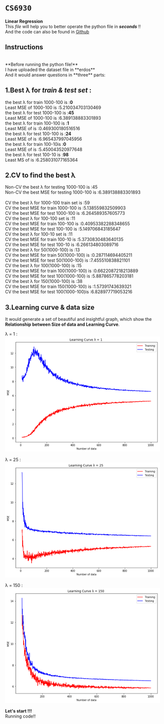 `CS6930`
=========
**Linear Regression**<br>
This _file_ will help you to better operate the python file in **_seconds_** !!<br>
And the code can also be found in [Github](https://github.com/MarcoXM/CS6930)<br>

Instructions
-------
<br>
**Before running the python file!**<br>
I have uploaded the dataset file in **erdos**<br>
And it would answer questions in **three** parts:<br>

1.Best λ for _train & test set_ : <br>
------------
the best λ for train 1000-100 is :**0**<br>
Least MSE of 1000-100 is :5.210034703130469<br>
the best λ for test 1000-100 is :**45**<br>
Least MSE of 1000-100 is :6.389138883301893<br>
the best λ for train 100-100 is :**1**<br>
Least MSE of is :0.469300180516516<br>
the best λ for test 100-100 is :**24**<br>
Least MSE of is :6.965437997045956<br>
the best λ for train 100-10is :**0**<br>
Least MSE of is :5.450043520977648<br>
the best λ for test 100-10 is :**98**<br>
Least MS of is :6.258031077165364<br>




2.**CV** to find the best **λ**
--------------
Non-CV the best λ for testing 1000-100 is :45<br>
Non-CV the best MSE for testing 1000-100 is :6.389138883301893<br>
<br>
CV the best λ for 1000-100 train set is :59<br>
CV the best MSE for train 1000-100 is :5.138559832509903<br>
CV the best MSE for test 1000-100 is :6.264589357605773<br>
CV the best λ for 100-100 set is :11<br>
CV the best MSE for train 100-100 is :0.40953382288348655<br>
CV the best MSE for test 100-100 is :5.149706843185647<br>
CV the best λ for 100-10 set is :11<br>
CV the best MSE for train 100-10 is :5.3730830483640135<br>
CV the best MSE for test 100-10 is :6.266134803089716<br>
CV the best λ for 50(1000-100) is :13<br>
CV the best MSE for train 50(1000-100) is :0.287114694405211<br>
CV the best MSE for test 50(1000-100) is :7.455510838821101<br>
CV the best λ for 100(1000-100) is :15<br>
CV the best MSE for train 100(1000-100) is :0.6622087218213889<br>
CV the best MSE for test 100(1000-100) is :5.887865778203181<br>
CV the best λ for 150(1000-100) is :38<br>
CV the best MSE for train 150(1000-100) is :1.57391743639321<br>
CV the best MSE for test 100(1000-100)is :6.828977719053216<br>





3.Learning curve & data size
-------------

It would generate a set of beautiful and insightful graph, which show the **Relationship between Size of data and Learning Curve**. <br>

λ = 1 :<br>
![λ = 1"](https://github.com/MarcoXM/CS6930/blob/master/L_1.png)

λ = 25 :<br>
![λ = 1"](https://github.com/MarcoXM/CS6930/blob/master/L_25.png)

λ = 150 :<br>
![λ = 1"](https://github.com/MarcoXM/CS6930/blob/master/L_150.png)



**Let's start !!!**<br>
Running code!!
